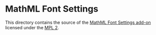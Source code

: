 # MathML Font Settings

This directory contains the source of the
[MathML Font Settings add-on](https://addons.mozilla.org/en-US/firefox/addon/mathml-font-settings/)
licensed under the [MPL 2](https://www.mozilla.org/en-US/MPL/2.0/).
